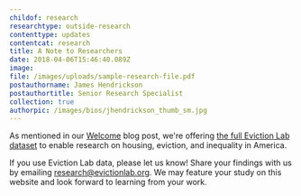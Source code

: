 ```yaml
---
childof: research
researchtype: outside-research
contenttype: updates
contentcat: research
title: A Note to Researchers
date: 2018-04-06T15:46:40.089Z
image:
file: /images/uploads/sample-research-file.pdf
postauthorname: James Hendrickson
postauthortitle: Senior Research Specialist
collection: true
authorpic: /images/bios/jhendrickson_thumb_sm.jpg
---
```

As mentioned in our <a href="/updates/blog/welcome-to-the-eviction-lab/">Welcome</a> blog post, we're offering <a href="/get-the-data">the full Eviction Lab dataset</a> to enable research on housing, eviction, and inequality in America.  

If you use Eviction Lab data, please let us know! Share your findings with us by emailing <a href="mailto:research@evictionlab.org">research@evictionlab.org</a>. We may feature your study on this website and look forward to learning from your work.

